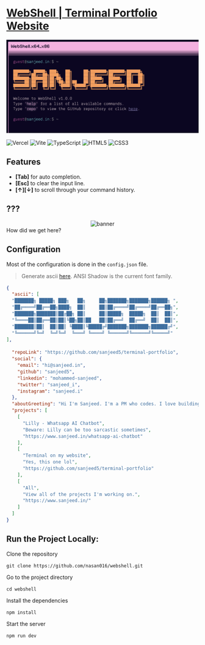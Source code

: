 # [WebShell | Terminal Portfolio Website](https://terminal.sanjeed.in/)

![terminal.sanjeed.in](_terminal.png)

![Vercel](https://img.shields.io/badge/vercel-%23000000.svg?style=for-the-badge&logo=vercel&logoColor=white)
![Vite](https://img.shields.io/badge/vite-%23646CFF.svg?style=for-the-badge&logo=vite&logoColor=white)
![TypeScript](https://img.shields.io/badge/typescript-%23007ACC.svg?style=for-the-badge&logo=typescript&logoColor=white)
![HTML5](https://img.shields.io/badge/html5-%23E34F26.svg?style=for-the-badge&logo=html5&logoColor=white)
![CSS3](https://img.shields.io/badge/css3-%231572B6.svg?style=for-the-badge&logo=css3&logoColor=white)

## Features
* **[Tab]** for auto completion.
* **[Esc]** to clear the input line.
* **[↑][↓]** to scroll through your command history.

## ???
<div align="center">
  <img alt="banner" src="https://raw.githubusercontent.com/nasan016/webshell/main/res/secret.png">
</div>
How did we get here?

## Configuration

Most of the configuration is done in the `config.json` file.

> Generate ascii [here](https://patorjk.com/software/taag/). ANSI Shadow is the current font family.

```json
{
  "ascii": [
  "███████╗ █████╗ ███╗   ██╗     ██╗███████╗███████╗██████╗ ",
  "██╔════╝██╔══██╗████╗  ██║     ██║██╔════╝██╔════╝██╔══██╗",
  "███████╗███████║██╔██╗ ██║     ██║█████╗  █████╗  ██║  ██║",
  "╚════██║██╔══██║██║╚██╗██║██   ██║██╔══╝  ██╔══╝  ██║  ██║",
  "███████║██║  ██║██║ ╚████║╚█████╔╝███████╗███████╗██████╔╝",
  "╚══════╝╚═╝  ╚═╝╚═╝  ╚═══╝ ╚════╝ ╚══════╝╚══════╝╚═════╝"
],

  "repoLink": "https://github.com/sanjeed5/terminal-portfolio",
  "social": {
    "email": "hi@sanjeed.in",
    "github": "sanjeed5",
    "linkedin": "mohammed-sanjeed",
    "twitter": "sanjeed_i",
    "instagram": "sanjeed.i"
  },
  "aboutGreeting": "Hi I'm Sanjeed. I'm a PM who codes. I love building. Tinkering with LLMs nowadays.",
  "projects": [
    [
      "Lilly - Whatsapp AI Chatbot",
      "Beware: Lilly can be too sarcastic sometimes",
      "https://www.sanjeed.in/whatsapp-ai-chatbot"
    ],
    [
      "Terminal on my website",
      "Yes, this one lol",
      "https://github.com/sanjeed5/terminal-portfolio"
    ],
    [
      "All",
      "View all of the projects I'm working on.",
      "https://www.sanjeed.in/"
    ]
  ]
}
```

## Run the Project Locally:

Clone the repository
```shell
git clone https://github.com/nasan016/webshell.git
```
Go to the project directory
```shell
cd webshell
```
Install the dependencies
```shell
npm install
```
Start the server
```shell
npm run dev
```
